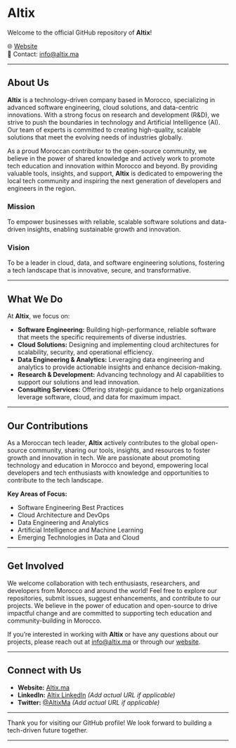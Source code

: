 # Altix

Welcome to the official GitHub repository of **Altix**!

🌐 [Website](https://altix.ma)  
📧 Contact: [info@altix.ma](mailto:info@altix.ma)

---

## About Us

**Altix** is a technology-driven company based in Morocco, specializing in advanced software engineering, cloud solutions, and data-centric innovations. With a strong focus on research and development (R&D), we strive to push the boundaries in technology and Artificial Intelligence (AI). Our team of experts is committed to creating high-quality, scalable solutions that meet the evolving needs of industries globally.

As a proud Moroccan contributor to the open-source community, we believe in the power of shared knowledge and actively work to promote tech education and innovation within Morocco and beyond. By providing valuable tools, insights, and support, **Altix** is dedicated to empowering the local tech community and inspiring the next generation of developers and engineers in the region.


### Mission
To empower businesses with reliable, scalable software solutions and data-driven insights, enabling sustainable growth and innovation.

### Vision
To be a leader in cloud, data, and software engineering solutions, fostering a tech landscape that is innovative, secure, and transformative.

---

## What We Do

At **Altix**, we focus on:

- **Software Engineering:** Building high-performance, reliable software that meets the specific requirements of diverse industries.
- **Cloud Solutions:** Designing and implementing cloud architectures for scalability, security, and operational efficiency.
- **Data Engineering & Analytics:** Leveraging data engineering and analytics to provide actionable insights and enhance decision-making.
- **Research & Development:** Advancing technology and AI capabilities to support our solutions and lead innovation.
- **Consulting Services:** Offering strategic guidance to help organizations leverage software, cloud, and data for maximum impact.

---

## Our Contributions

As a Moroccan tech leader, **Altix** actively contributes to the global open-source community, sharing our tools, insights, and resources to foster growth and innovation in tech. We are passionate about promoting technology and education in Morocco and beyond, empowering local developers and tech enthusiasts with knowledge and opportunities to contribute to the tech landscape.

**Key Areas of Focus:**
- Software Engineering Best Practices
- Cloud Architecture and DevOps
- Data Engineering and Analytics
- Artificial Intelligence and Machine Learning
- Emerging Technologies in Data and Cloud

---

## Get Involved

We welcome collaboration with tech enthusiasts, researchers, and developers from Morocco and around the world! Feel free to explore our repositories, submit issues, suggest enhancements, and contribute to our projects. We believe in the power of education and open-source to drive impactful change and are committed to supporting tech education and community-building in Morocco.

If you’re interested in working with **Altix** or have any questions about our projects, please reach out at [info@altix.ma](mailto:info@altix.ma) or through our [website](https://altix.ma).

---

## Connect with Us

- **Website:** [Altix.ma](https://altix.ma)
- **LinkedIn:** [Altix LinkedIn](#) _(Add actual URL if applicable)_
- **Twitter:** [@AltixMa](#) _(Add actual URL if applicable)_

---

Thank you for visiting our GitHub profile! We look forward to building a tech-driven future together.

---
